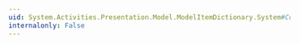 ```yaml
---
uid: System.Activities.Presentation.Model.ModelItemDictionary.System#Collections#IDictionary#Keys
internalonly: False
---
```

